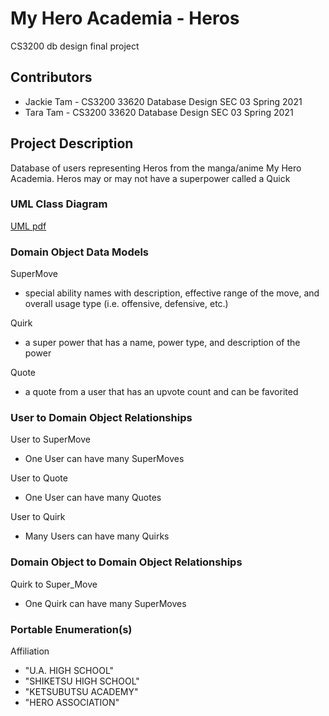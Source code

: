 # My Hero Academia - Heros
CS3200 db design final project

## Contributors
* Jackie Tam - CS3200 33620 Database Design SEC 03 Spring 2021
* Tara Tam - CS3200 33620 Database Design SEC 03 Spring 2021

## Project Description
Database of users representing Heros from the manga/anime My Hero Academia. Heros may or may not have a superpower called a Quick

### UML Class Diagram
[UML pdf](db_design_final_project_UML.pdf)

### Domain Object Data Models
SuperMove
* special ability names with description, effective range of the move, and overall usage type (i.e. offensive, defensive, etc.)

Quirk
* a super power that has a name, power type, and description of the power

Quote
* a quote from a user that has an upvote count and can be favorited

### User to Domain Object Relationships
User to SuperMove
* One User can have many SuperMoves

User to Quote
* One User can have many Quotes

User to Quirk
* Many Users can have many Quirks

### Domain Object to Domain Object Relationships
Quirk to Super_Move
* One Quirk can have many SuperMoves

### Portable Enumeration(s)
Affiliation
* "U.A. HIGH SCHOOL"
* "SHIKETSU HIGH SCHOOL"
* "KETSUBUTSU ACADEMY"
* "HERO ASSOCIATION"
